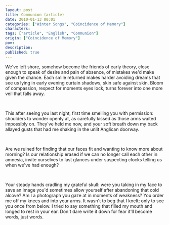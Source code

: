 ```yaml
---
layout: post
title: Communion (article)
date: 2010-01-13 00:01
categories: ["Winter Songs", "Coincidence of Memory"]
characters: 
tags: ["article", "English", "Communion"]
origin: ["Coincidence of Memory"]
pov: 
description: 
published: true
---
```


We've left shore, somehow become the friends of early theory, close enough to speak of desire and pain of absence, of mistakes we'd make given the chance. Each smile returned makes harder avoiding dreams that see us lying in early evening curtain shadows, skin safe against skin. Bloom of compassion, respect for moments eyes lock, turns forever into one more veil that falls away.

<br>

This after seeing you last night, first time smelling you with permission: shoulders to wonder openly at, as carefully kissed as those arms waited impossibly on. They've held me now, and your soft breath down my back allayed gusts that had me shaking in the unlit Anglican doorway.

<br>

Are we ruined for finding that our faces fit and wanting to know more about morning? Is our relationship erased if we can no longer call each other in amnesia, invite ourselves to last glances under suspecting clocks telling us when we've had enough?

<br>

Your steady hands cradling my grateful skull: were you taking in my face to save an image you'd sometimes allow yourself after abandoning that cold alcove? Am I a photograph you gaze at in moments of weakness? You order me off my knees and into your arms. It wasn't to beg that I knelt; only to see you once from below. I tried to say something that filled my mouth and longed to rest in your ear. Don't dare write it down for fear it'll become words, just words.
